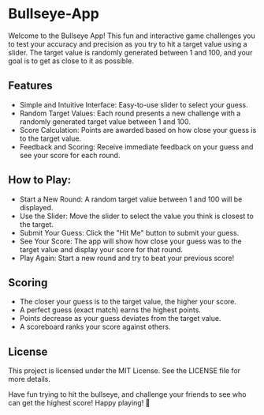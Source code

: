 # Bullseye-App

Welcome to the Bullseye App! This fun and interactive game challenges you to test your accuracy and precision as you try to hit a target value using a slider. The target value is randomly generated between 1 and 100, and your goal is to get as close to it as possible.

## Features
- Simple and Intuitive Interface: Easy-to-use slider to select your guess.
- Random Target Values: Each round presents a new challenge with a randomly generated target value between 1 and 100.
- Score Calculation: Points are awarded based on how close your guess is to the target value.
- Feedback and Scoring: Receive immediate feedback on your guess and see your score for each round.
  
## How to Play:
- Start a New Round: A random target value between 1 and 100 will be displayed.
- Use the Slider: Move the slider to select the value you think is closest to the target.
- Submit Your Guess: Click the "Hit Me" button to submit your guess.
- See Your Score: The app will show how close your guess was to the target value and display your score for that round.
- Play Again: Start a new round and try to beat your previous score!
  
## Scoring
- The closer your guess is to the target value, the higher your score.
- A perfect guess (exact match) earns the highest points.
- Points decrease as your guess deviates from the target value.
- A scoreboard ranks your score against others.
  


## License
This project is licensed under the MIT License. See the LICENSE file for more details.

Have fun trying to hit the bullseye, and challenge your friends to see who can get the highest score! Happy playing! 🎯
